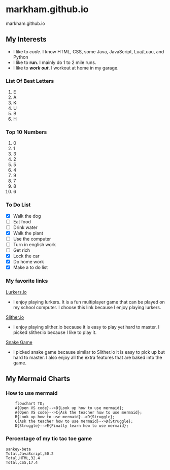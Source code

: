 
# markham.github.io
markham.github.io


## My Interests
 - I like to _code_. I know HTML, CSS, some Java, JavaScript, Lua/Luau, and Python
 - I like to **run**. I mainly do 1 to 2 mile runs.
 - I like to _**work out**_. I workout at home in my garage.

### List Of Best Letters
 1. E
 2. A
 3. ~~K~~
 4. U
 5. B
 6. H

### Top 10 Numbers
 1. 0
 2. 1
 3. 3
 4. 2
 5. 5
 6. 4
 7. 9
 8. 7
 9. 8
 10. 6

### To Do List
 - [x] Walk the dog
 - [ ] Eat food
 - [ ] Drink water
 - [x] Walk the plant
 - [ ] Use the computer
 - [ ] Turn in english work
 - [ ] Get rich
 - [x] Lock the car
 - [x] Do home work
 - [x] Make a to do list

### My favorite links

[Lurkers.io](https://lurkers.io/)
 - I enjoy playing lurkers. It is a fun multiplayer game that can be played on my school computer. I choose this link because I enjoy playing lurkers.

[Slither.io](http://slither.com/io)
 - I enjoy playing slither.io because it is easy to play yet hard to master. I picked slither.io because I like to play it.

 [Snake Game](https://www.google.com/search?q=snake+game&rlz=1C1GCEA_enUS1123US1123&oq=Snake+game&gs_lcrp=EgZjaHJvbWUqDQgAEAAYgwEYsQMYgAQyDQgAEAAYgwEYsQMYgAQyDQgBEAAYgwEYsQMYgAQyDQgCEAAYgwEYsQMYgAQyDQgDEC4YgwEYsQMYgAQyDQgEEAAYgwEYsQMYgAQyDQgFEAAYgwEYsQMYgAQyBwgGEAAYgAQyBwgHEAAYgAQyBwgIEAAYgAQyBwgJEAAYgATSAQg1MTU4ajBqN6gCB7ACAQ&sourceid=chrome&ie=UTF-8)
  - I picked snake game because similar to Slither.io it is easy to pick up but hard to master. I also enjoy all the extra features that are baked into the game.

## My Mermaid Charts

### How to use mermaid
``` mermaid
    flowchart TD;
    A{Open VS code}-->B{Look up how to use mermaid};
    A{Open VS code}-->C{Ask the teacher how to use mermaid};
    B{Look up how to use mermaid}-->D{Struggle};
    C{Ask the teacher how to use mermaid}-->D{Struggle};
    D{Struggle}-->E{Finally learn how to use mermaid}; 
```


### Percentage of my tic tac toe game

``` mermaid
sankey-beta
Total,JavaScript,50.2
Total,HTML,32.4
Total,CSS,17.4
```